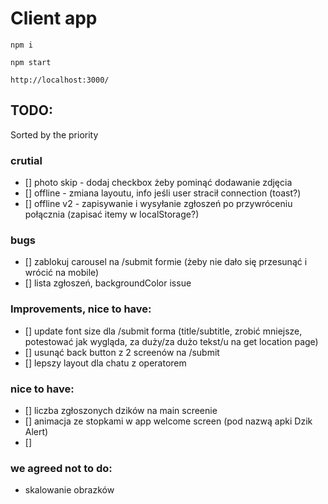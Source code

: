 # Client app

`npm i`

`npm start`

`http://localhost:3000/`

## TODO:

Sorted by the priority

### crutial

- [] photo skip - dodaj checkbox żeby pominąć dodawanie zdjęcia
- [] offline - zmiana layoutu, info jeśli user stracił connection (toast?)
- [] offline v2 - zapisywanie i wysyłanie zgłoszeń po przywróceniu połącznia (zapisać itemy w localStorage?)

### bugs

- [] zablokuj carousel na /submit formie (żeby nie dało się przesunąć i wrócić na mobile)
- [] lista zgłoszeń, backgroundColor issue

### Improvements, nice to have:

- [] update font size dla /submit forma (title/subtitle, zrobić mniejsze, potestować jak wygląda, za duży/za dużo tekst/u na get location page)
- [] usunąć back button z 2 screenów na /submit
- [] lepszy layout dla chatu z operatorem

### nice to have:

- [] liczba zgłoszonych dzików na main screenie
- [] animacja ze stopkami w app welcome screen (pod nazwą apki Dzik Alert)
- []

### we agreed not to do:

- skalowanie obrazków
